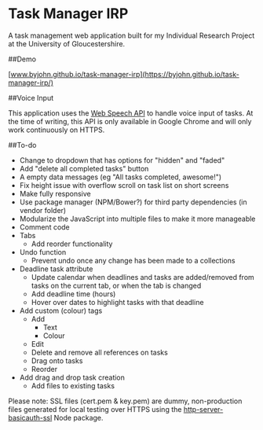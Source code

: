 # Task Manager IRP

A task management web application built for my Individual Research Project at the University of Gloucestershire.

##Demo

[www.byjohn.github.io/task-manager-irp](https://byjohn.github.io/task-manager-irp/)

##Voice Input

This application uses the [Web Speech API](https://dvcs.w3.org/hg/speech-api/raw-file/tip/speechapi.html) to handle voice input of tasks. At the time of writing, this API is only available in Google Chrome and will only work continuously on HTTPS.

##To-do

- Change to dropdown that has options for "hidden" and "faded"
- Add "delete all completed tasks" button
- A empty data messages (eg "All tasks completed, awesome!")
- Fix height issue with overflow scroll on task list on short screens
- Make fully responsive
- Use package manager (NPM/Bower?) for third party dependencies (in vendor folder)
- Modularize the JavaScript into multiple files to make it more manageable
- Comment code
- Tabs
	- Add reorder functionality
- Undo function
	- Prevent undo once any change has been made to a collections
- Deadline task attribute
	- Update calendar when deadlines and tasks are added/removed from tasks on the current tab, or when the tab is changed
	- Add deadline time (hours)
	- Hover over dates to highlight tasks with that deadline
- Add custom (colour) tags
	- Add
		- Text
		- Colour
	- Edit
	- Delete and remove all references on tasks
	- Drag onto tasks
	- Reorder
- Add drag and drop task creation
	- Add files to existing tasks


Please note: SSL files (cert.pem & key.pem) are dummy, non-production files generated for local testing over HTTPS using the [http-server-basicauth-ssl](https://www.npmjs.com/package/http-server-basicauth-ssl) Node package.